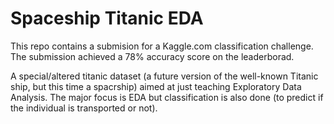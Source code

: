 # Spaceship Titanic EDA
This repo contains a submision for a Kaggle.com classification challenge. The submission achieved a 78% accuracy score on the leaderborad.

 A special/altered titanic dataset (a future version of the well-known Titanic ship, but this time a spacrship) aimed at just teaching Exploratory Data Analysis. The major focus is EDA but classification is also done (to predict if the individual is transported or not).
